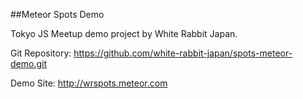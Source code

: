 ##Meteor Spots Demo

Tokyo JS Meetup demo project by White Rabbit Japan.

Git Repository:
https://github.com/white-rabbit-japan/spots-meteor-demo.git

Demo Site:
http://wrspots.meteor.com
